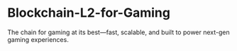 # Blockchain-L2-for-Gaming
 The chain for gaming at its best—fast, scalable, and built to power next-gen gaming experiences.
